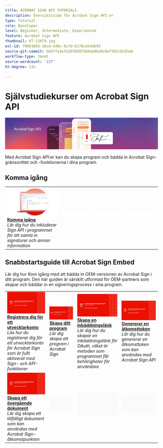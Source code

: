 ```yaml
---
title: ACROBAT SIGN API TUTORIALS
description: Översiktssida för Acrobat Sign API:er
type: Tutorial
role: Developer
level: Beginner, Intermediate, Experienced
feature: Acrobat Sign API
thumbnail: KT-11079.jpg
exl-id: 79603883-26cd-439c-9cfd-6178c4544b93
source-git-commit: b65ffa3efa3978587564eb0be0c0e7381c8c83ab
workflow-type: tm+mt
source-wordcount: '227'
ht-degree: 11%

---
```


# Självstudiekurser om Acrobat Sign API

![Acrobat Sign API-banderoll](../assets/acrobatsignhero.png)

Med Acrobat Sign API:er kan du skapa program och bädda in Acrobat Sign-gränssnittet och -funktionerna i dina program.

## Komma igång

<table style="table-layout:fixed">
<tr>
   <td>
    <a href="signapi.md">
      <img alt="Komma igång" src="assets/GSASAPI_thumb.png" />
    </a>
    <div>
    <a href="signapi.md"><strong>Komma igång</strong></a>
    </div>
    <em>Lär dig hur du inkluderar Sign API i programmet för att samla in signaturer och annan information</em>
    <br>
  </td>
  <td>
    <img alt="Avgränsare" src="../assets/WhiteBanner_Placeholder.png" />
    <div>
    <br>
  </td>
  <td>
    <img alt="Avgränsare" src="../assets/WhiteBanner_Placeholder.png" />
    <div>
    <br>
  </td>
  <td>
    <img alt="Avgränsare" src="../assets/WhiteBanner_Placeholder.png" />
    <div>
    <br>
  </td>
</tr>
</table>

## Snabbstartsguide till Acrobat Sign Embed

Lär dig hur Kom igång med att bädda in OEM-versionen av Acrobat Sign i ditt program. Den här guiden är särskilt utformad för OEM-partners som skapar och bäddar in en signeringsprocess i sina program.

<table style="table-layout:fixed">
<tr>
 <td>
   <a href="sign-up-developer-account.md">
      <img alt="Registrera dig för ett utvecklarkonto" src="assets/Signingup_1280.png" />
   </a>
    <div>
   <a href="sign-up-developer-account.md"><strong>Registrera dig för ett utvecklarkonto</strong></a>
    </div>
    <em>Läs hur du registrerar dig för ett utvecklarkonto för Acrobat Sign som är fullt aktiverat med Sign- och API-funktioner</em>
    <br>
  </td>
  <td>
   <a href="creating-your-application.md">
      <img alt="Skapa ditt program" src="assets/Creatingyourapplication_1280.png" />
   </a>
    <div>
   <a href="creating-your-application.md"><strong>Skapa ditt program</strong></a>
    </div>
    <em>Lär dig skapa ett program i Acrobat Sign</em>
    <br>
  </td>
   <td>
   <a href="creating-an-embed-link.md">
      <img alt="Skapa en inbäddningslänk" src="assets/Creatinganembedlink_1280.png" />
   </a>
    <div>
   <a href="creating-an-embed-link.md"><strong>Skapa en inbäddningslänk</strong></a>
    </div>
    <em>Lär dig hur du skapar en inbäddningslänk för OAuth, vilket är metoden som programmet får behörigheter för användare</em>
    <br>
  </td>
  <td>
   <a href="generating-an-access-token.md">
      <img alt="Genererar en åtkomsttoken" src="assets/Generatingyouraccesstoken_1280.png" />
   </a>
    <div>
   <a href="generating-an-access-token.md"><strong>Genererar en åtkomsttoken</strong></a>
    </div>
    <em>Lär dig hur du genererar en åtkomsttoken som kan användas med Acrobat Sign API</em>
    <br>
  </td>
</tr>
<tr>
  <td>
   <a href="creating-a-transient-document.md">
      <img alt="Skapa ett övergående dokument" src="assets/Creatingatransientdocument_1280.png" />
   </a>
    <div>
   <a href="creating-a-transient-document.md"><strong>Skapa ett övergående dokument</strong></a>
    </div>
    <em>Lär dig skapa ett tillfälligt dokument som kan användas med Acrobat Sign-åtkomstpunkten</em>
    <br>
  </td>
  <td>
    <img alt="Avgränsare" src="../assets/GrayBanner_Placeholder.png" />
    <div>
    <br>
  </td>
   <td>
    <img alt="Avgränsare" src="../assets/GrayBanner_Placeholder.png" />
    <div>
    <br>
  </td>
  <td>
    <img alt="Avgränsare" src="../assets/GrayBanner_Placeholder.png" />
    <div>
    <br>
  </td>
</tr>
</table>
